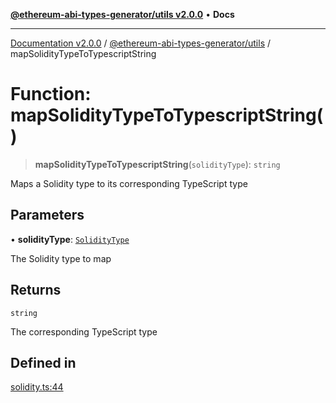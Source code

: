 [**@ethereum-abi-types-generator/utils v2.0.0**](../README.md) • **Docs**

***

[Documentation v2.0.0](../../../packages.md) / [@ethereum-abi-types-generator/utils](../README.md) / mapSolidityTypeToTypescriptString

# Function: mapSolidityTypeToTypescriptString()

> **mapSolidityTypeToTypescriptString**(`solidityType`): `string`

Maps a Solidity type to its corresponding TypeScript type

## Parameters

• **solidityType**: [`SolidityType`](../../types/type-aliases/SolidityType.md)

The Solidity type to map

## Returns

`string`

The corresponding TypeScript type

## Defined in

[solidity.ts:44](https://github.com/niZmosis/ethereum-abi-types-generator/blob/51c0ac8a6ea35330201860f8469daa0efc6ae8f2/packages/utils/src/solidity.ts#L44)

